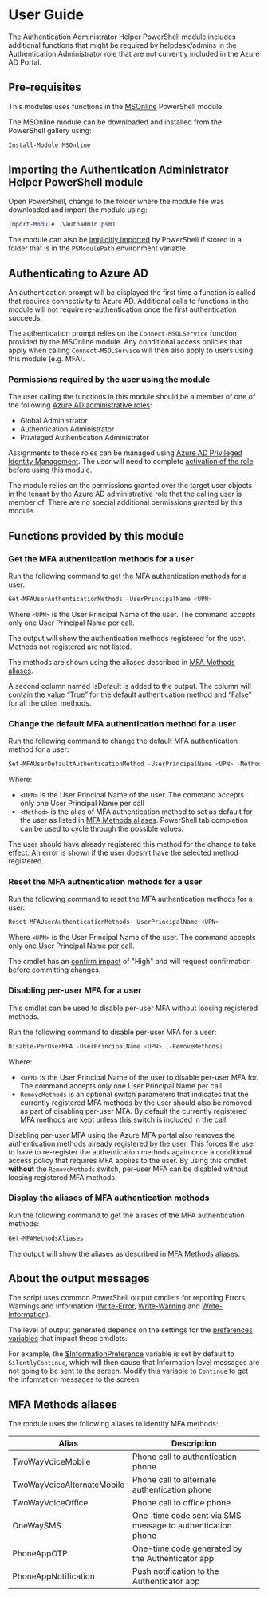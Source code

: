 # User Guide

The Authentication Administrator Helper PowerShell module includes additional functions that might be required by helpdesk/admins in the Authentication Administrator role that are not currently included in the Azure AD Portal.

## Pre-requisites

This modules uses functions in the [MSOnline](https://docs.microsoft.com/en-us/powershell/module/msonline/?view=azureadps-1.0) PowerShell module.

The MSOnline module can be downloaded and installed from the PowerShell gallery using:

```powershell
Install-Module MSOnline
```

## Importing the Authentication Administrator Helper PowerShell module

Open PowerShell, change to the folder where the module file was downloaded and import the module using:

```powershell
Import-Module .\authadmin.psm1
```

The module can also be [implicitly imported](https://docs.microsoft.com/en-us/powershell/developer/module/importing-a-powershell-module#implicitly-importing-a-module-powershell-30) by PowerShell if stored in a folder that is in the `PSModulePath` environment variable.

## Authenticating to Azure AD

An authentication prompt will be displayed the first time a function is called that requires connectivity to Azure AD. Additional calls to functions in the module will not require re-authentication once the first authentication succeeds.

The authentication prompt relies on the `Connect-MSOLService` function provided by the MSOnline module. Any conditional access policies that apply when calling `Connect-MSOLService` will then also apply to users using this module (e.g. MFA).

### Permissions required by the user using the module

The user calling the functions in this module should be a member of one of the following [Azure AD administrative roles](https://docs.microsoft.com/en-us/azure/active-directory/users-groups-roles/directory-assign-admin-roles):

- Global Administrator
- Authentication Administrator
- Privileged Authentication Administrator

Assignments to these roles can be managed using [Azure AD Privileged Identity Management](https://docs.microsoft.com/en-us/azure/active-directory/privileged-identity-management/pim-configure). The user will need to complete [activation of the role](https://docs.microsoft.com/en-us/azure/active-directory/privileged-identity-management/pim-how-to-activate-role) before using this module.

The module relies on the permissions granted over the target user objects in the tenant by the Azure AD administrative role that the calling user is member of. There are no special additional permissions granted by this module.

## Functions provided by this module

### Get the MFA authentication methods for a user

Run the following command to get the MFA authentication methods for a user:

```powershell
Get-MFAUserAuthenticationMethods -UserPrincipalName <UPN>
```

Where `<UPN>` is the User Principal Name of the user. The command accepts only one User Principal Name per call.

The output will show the authentication methods registered for the user. Methods not registered are not listed.

The methods are shown using the aliases described in [MFA Methods aliases](#mfa-methods-aliases).

A second column named IsDefault is added to the output. The column will contain the value “True” for the default authentication method and “False” for all the other methods.

### Change the default MFA authentication method for a user

Run the following command to change the default MFA authentication method for a user:

```powershell
Set-MFAUserDefaultAuthenticationMethod -UserPrincipalName <UPN> -Method <MethodAlias>
```

Where:

- `<UPN>` is the User Principal Name of the user. The command accepts only one User Principal Name per call
- `<Method>` is the alias of MFA authentication method to set as default for the user as listed in [MFA Methods aliases](#mfa-methods-aliases). PowerShell tab completion can be used to cycle through the possible values.

The user should have already registered this method for the change to take effect. An error is shown if the user doesn’t have the selected method registered.

### Reset the MFA authentication methods for a user

Run the following command to reset the MFA authentication methods for a user:

```powershell
Reset-MFAUserAuthenticationMethods -UserPrincipalName <UPN>
```

Where `<UPN>` is the User Principal Name of the user. The command accepts only one User Principal Name per call.

The cmdlet has an [confirm impact](https://docs.microsoft.com/en-us/powershell/module/microsoft.powershell.core/about/about_preference_variables?view=powershell-6#confirmpreference) of "High" and will request confirmation before committing changes.

### Disabling per-user MFA for a user

This cmdlet can be used to disable per-user MFA without loosing registered methods.

Run the following command to disable per-user MFA for a user:

```powershell
Disable-PerUserMFA -UserPrincipalName <UPN> [-RemoveMethods]
```

Where:

- `<UPN>` is the User Principal Name of the user to disable per-user MFA for. The command accepts only one User Principal Name per call.
- `RemoveMethods` is an optional switch parameters that indicates that the currently registered MFA methods by the user should also be removed as part of disabling per-user MFA. By default the currently registered MFA methods are kept unless this switch is included in the call.

Disabling per-user MFA using the Azure MFA portal also removes the authentication methods already registered by the user. This forces the user to have to re-register
the authentication methods again once a conditional access policy that requires MFA applies to the user. By using this cmdlet **without** the `RemoveMethods` switch, per-user MFA can be disabled without loosing registered MFA methods.

### Display the aliases of MFA authentication methods

Run the following command to get the aliases of the MFA authentication methods:

```powershell
Get-MFAMethodsAliases
```

The output will show the aliases as described in [MFA Methods aliases](#mfa-methods-aliases).

## About the output messages

The script uses common PowerShell output cmdlets for reporting Errors, Warnings and Information ([Write-Error](https://docs.microsoft.com/en-us/powershell/module/microsoft.powershell.utility/write-error?view=powershell-6), [Write-Warning](https://docs.microsoft.com/en-us/powershell/module/microsoft.powershell.utility/write-warning?view=powershell-6) and [Write-Information](https://docs.microsoft.com/en-us/powershell/module/microsoft.powershell.utility/write-information?view=powershell-6)).

The level of output generated depends on the settings for the [preferences variables](https://docs.microsoft.com/en-us/powershell/module/microsoft.powershell.core/about/about_preference_variables?view=powershell-6) that impact these cmdlets.

For example, the [$InformationPreference](https://docs.microsoft.com/en-us/powershell/module/microsoft.powershell.core/about/about_preference_variables?view=powershell-6#informationpreference) variable is set by default to `SilentlyContinue`, which will then cause that Information level messages are not going to be sent to the screen. Modify this variable to `Continue` to get the information messages to the screen.

## MFA Methods aliases

The module uses the following aliases to identify MFA methods:

|Alias                      |Description  |
|---------------------------|-------------|
|TwoWayVoiceMobile          | Phone call to authentication phone |
|TwoWayVoiceAlternateMobile | Phone call to alternate authentication phone |
|TwoWayVoiceOffice          | Phone call to office phone |
|OneWaySMS                  | One-time code sent via SMS message to authentication phone |
|PhoneAppOTP                | One-time code generated by the Authenticator app |
|PhoneAppNotification       | Push notification to the Authenticator app |
